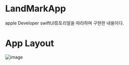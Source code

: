 # LandMarkApp
apple Developer swiftUI튜토리얼을 따라하며 구현한 내용이다.

# App Layout
![image](https://user-images.githubusercontent.com/106458638/195283117-e73af514-825f-46df-9dcf-19bd53799b15.png)
